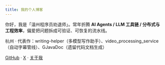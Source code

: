 ```yaml
---
title: 我的个人博客
---
```


<div class="home-intro">
  <p>你好，我是「温州程序员劝退师」。常年折腾 <strong>AI Agents / LLM 工具链 / 分布式与工程效率</strong>，偏爱把问题拆成可验证、可恢复的流水线。</p>
  <p class="sub">杭州 · 代表作：writing-helper（多模型写作助手）、video_processing_service（自动字幕管线）、GJavaDoc（遗留代码文档生成）</p>
  <div class="links">
    <a href="https://github.com/GeekyWizKid" target="_blank" rel="noopener">GitHub</a>
    <span>·</span>
    <a href="https://x.com/named_Das" target="_blank" rel="noopener">X</a>
    <span>·</span>
    <a href="/about/">关于我</a>
  </div>
</div>
